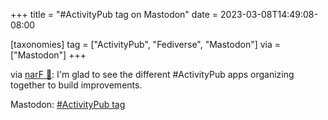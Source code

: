 +++
title = "#ActivityPub tag on Mastodon"
date = 2023-03-08T14:49:08-08:00

[taxonomies]
tag = ["ActivityPub", "Fediverse", "Mastodon"]
via = ["Mastodon"]
+++

via [narF 🎲](https://mstdn.fr/@narF/109988300828855332): I'm glad to see the different #ActivityPub apps organizing together to build improvements. 

<!-- more -->

Mastodon: [#ActivityPub tag](https://mstdn.fr/tags/ActivityPub)
